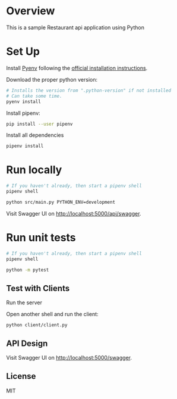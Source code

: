 # Overview

This is a sample Restaurant api application using Python

# Set Up

Install [Pyenv](https://github.com/pyenv/pyenv) following the [official installation instructions](https://github.com/pyenv/pyenv#installation).

Download the proper python version:

```bash
# Installs the version from ".python-version" if not installed 
# Can take some time.
pyenv install
```

Install pipenv:

```bash
pip install --user pipenv
```

Install all dependencies

```bash
pipenv install
```

# Run locally

```bash
# If you haven't already, then start a pipenv shell
pipenv shell

python src/main.py PYTHON_ENV=development 
```

Visit Swagger UI on [http://localhost:5000/api/swagger](http://localhost:5000/api/swagger).

# Run unit tests


```bash
# If you haven't already, then start a pipenv shell
pipenv shell

python -m pytest
```

## Test with Clients

Run the server

Open another shell and run the client:

```
python client/client.py
```

## API Design

Visit Swagger UI on [http://localhost:5000/swagger](http://localhost:5000/swagger).

## License

MIT